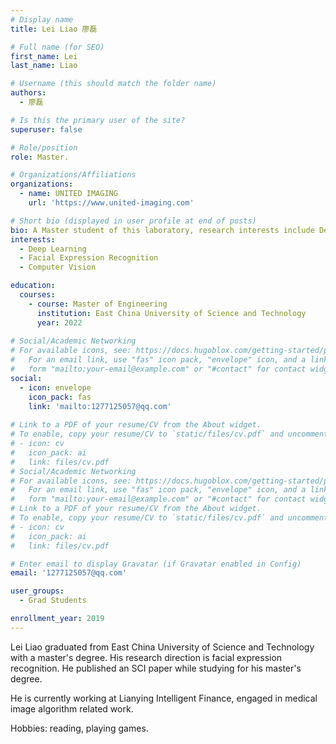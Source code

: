 ```yaml
---
# Display name
title: Lei Liao 廖磊

# Full name (for SEO)
first_name: Lei 
last_name: Liao 

# Username (this should match the folder name)
authors:
  - 廖磊

# Is this the primary user of the site?
superuser: false

# Role/position
role: Master.

# Organizations/Affiliations
organizations:
  - name: UNITED IMAGING
    url: 'https://www.united-imaging.com'

# Short bio (displayed in user profile at end of posts)
bio: A Master student of this laboratory, research interests include Deep Learning, Facial Expression Recognition, and Computer Vision.
interests:
  - Deep Learning
  - Facial Expression Recognition
  - Computer Vision

education:
  courses:
    - course: Master of Engineering
      institution: East China University of Science and Technology
      year: 2022
      
# Social/Academic Networking
# For available icons, see: https://docs.hugoblox.com/getting-started/page-builder/#icons
#   For an email link, use "fas" icon pack, "envelope" icon, and a link in the
#   form "mailto:your-email@example.com" or "#contact" for contact widget.
social:
  - icon: envelope
    icon_pack: fas
    link: 'mailto:1277125057@qq.com'
  
# Link to a PDF of your resume/CV from the About widget.
# To enable, copy your resume/CV to `static/files/cv.pdf` and uncomment the lines below.
# - icon: cv
#   icon_pack: ai
#   link: files/cv.pdf
# Social/Academic Networking
# For available icons, see: https://docs.hugoblox.com/getting-started/page-builder/#icons
#   For an email link, use "fas" icon pack, "envelope" icon, and a link in the
#   form "mailto:your-email@example.com" or "#contact" for contact widget.
# Link to a PDF of your resume/CV from the About widget.
# To enable, copy your resume/CV to `static/files/cv.pdf` and uncomment the lines below.
# - icon: cv
#   icon_pack: ai
#   link: files/cv.pdf

# Enter email to display Gravatar (if Gravatar enabled in Config)
email: '1277125057@qq.com'

user_groups:
  - Grad Students

enrollment_year: 2019
---
```


Lei Liao graduated from East China University of Science and Technology with a master's degree. His research direction is facial expression recognition. He published an SCI paper while studying for his master's degree.

He is currently working at Lianying Intelligent Finance, engaged in medical image algorithm related work.

Hobbies: reading, playing games.

